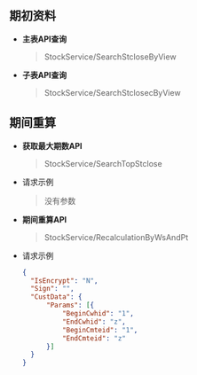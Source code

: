 ## 期初资料

+ <b>主表API<kbd>查询</kbd></b>

  > StockService/SearchStcloseByView

+ <b>子表API<kbd>查询</kbd></b>

  > StockService/SearchStclosecByView

## 期间重算

+ <b>获取最大期数API</b>

  > StockService/SearchTopStclose

+ 请求示例

  > 没有参数



+ <b>期间重算API</b>

  > StockService/RecalculationByWsAndPt

+ 请求示例

  ~~~json
  {
  	"IsEncrypt": "N",
  	"Sign": "",
  	"CustData": {
  		"Params": [{
  			"BeginCwhid": "1",
  			"EndCwhid": "z",
  			"BeginCmteid": "1",
  			"EndCmteid": "z"
  		}]
  	}
  }
  ~~~
  
  
  
  